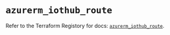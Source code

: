 # `azurerm_iothub_route`

Refer to the Terraform Registory for docs: [`azurerm_iothub_route`](https://www.terraform.io/docs/providers/azurerm/r/iothub_route).
